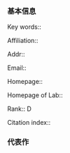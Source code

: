 ### 基本信息
<!-- 在冒号之后写，方便 dataview 检索并汇总内容 -->

Key words:: 

Affiliation:: 

Addr:: 

Email:: 

Homepage:: 

Homepage of Lab:: 

Rank:: D

Citation index:: 

### 代表作
<!-- 可以从 google scholar 或者 web of science 中找，5 篇左右即可 -->

